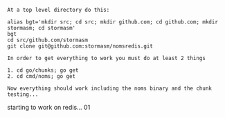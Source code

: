 
    At a top level directory do this:

    alias bgt='mkdir src; cd src; mkdir github.com; cd github.com; mkdir stormasm; cd stormasm'
    bgt
    cd src/github.com/stormasm
    git clone git@github.com:stormasm/nomsredis.git

    In order to get everything to work you must do at least 2 things

    1. cd go/chunks; go get
    2. cd cmd/noms; go get

    Now everything should work including the noms binary and the chunk testing...

starting to work on redis...
01

